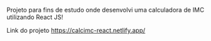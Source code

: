 Projeto para fins de estudo onde desenvolvi uma calculadora de IMC utilizando React JS!

Link do projeto https://calcimc-react.netlify.app/
